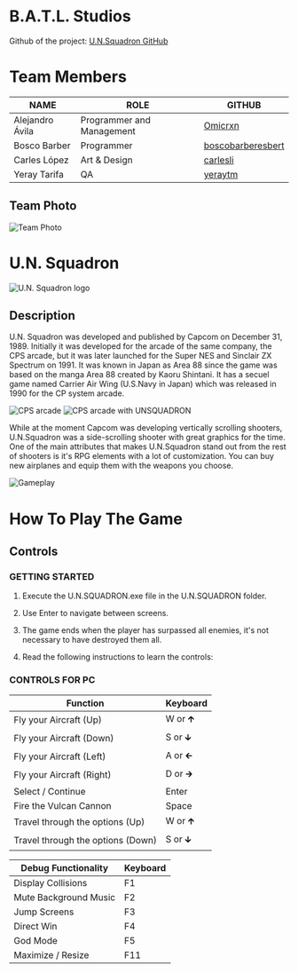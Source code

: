 # B.A.T.L. Studios
Github of the project: [U.N.Squadron GitHub](https://github.com/Omicrxn/U.N.Squadron "U.N.SQUADRON GITHUB")
# Team Members
|NAME|ROLE|GITHUB|
|----|----|------|
|Alejandro Ávila|Programmer and Management|[Omicrxn](https://github.com/Omicrxn)|
|Bosco Barber|Programmer|[boscobarberesbert](https://github.com/boscobarberesbert)|
|Carles López|Art & Design|[carlesli](https://github.com/carlesli)|
|Yeray Tarifa|QA|[yeraytm](https://github.com/yeraytm)|
## Team Photo
![Team Photo](https://user-images.githubusercontent.com/60881573/75655998-4eb19500-5c63-11ea-9065-91b4b566a1df.jpg)

# U.N. Squadron
![U.N. Squadron logo](https://www.arcade-museum.com/images/118/1181242184167.jpg)
## Description
U.N. Squadron was developed and published by Capcom on December 31, 1989. Initially it was developed for the arcade of the same company, the CPS arcade, but it was later launched for the Super NES and Sinclair ZX Spectrum on 1991. It was known in Japan as Area 88 since the game was based on the manga Area 88 created by Kaoru Shintani. It has a secuel game named Carrier Air Wing (U.S.Navy in Japan) which was released in 1990 for the CP system arcade.

![CPS arcade](https://www.arcade-museum.com/images/122/1228931605.jpg)
![CPS arcade with UNSQUADRON](https://www.arcade-museum.com/images/118/1181242184165.jpg)

While at the moment Capcom was developing vertically scrolling shooters, U.N.Squadron was a side-scrolling shooter with great graphics for the time. One of the main attributes that makes U.N.Squadron stand out from the rest of shooters is it's RPG elements with a lot of customization. You can buy new airplanes and equip them with the weapons you choose.

![Gameplay](https://gamefabrique.com/storage/screenshots/snes/un-squadron-03.png)
# How To Play The Game
## Controls
### GETTING STARTED
1. Execute the U.N.SQUADRON.exe file in the U.N.SQUADRON folder.

2. Use Enter to navigate between screens.

3. The game ends when the player has surpassed all enemies, it's not necessary to have destroyed them all.

4. Read the following instructions to learn the controls:

### CONTROLS FOR PC
|Function|Keyboard|
|-------|--------|
|Fly your Aircraft (Up)|W or 🡱|
|Fly your Aircraft (Down)|S or 🡳|
|Fly your Aircraft (Left)|A or 🡰|
|Fly your Aircraft (Right)|D or 🡲|
|Select / Continue|Enter|
|Fire the Vulcan Cannon|Space|
|Travel through the options (Up)|W or 🡱|
|Travel through the options (Down)|S or 🡳|

|Debug Functionality|Keyboard|
|-------|--------|
|Display Collisions|F1|
|Mute Background Music|F2|
|Jump Screens|F3|
|Direct Win|F4|
|God Mode|F5|
|Maximize / Resize|F11|
